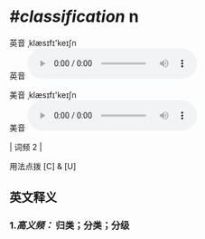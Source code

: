 # ***\#classification*** n
英音 ˌklæsɪfɪ'keɪʃn  
英音
<audio src="./media/classification-B.aac" controls="controls"></audio>

美音 ˌklæsɪfɪ'keɪʃn  
美音
<audio src="./media/classification.aac" controls="controls"></audio>



| 词频 2 |  

用法点拨  [C] & [U]

英文释义
---
### 1.*高义频：* **归类；分类；分级**  


